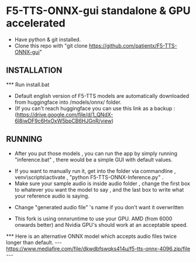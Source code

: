 # F5-TTS-ONNX-gui standalone & GPU accelerated 

- Have python & git installed.
- Clone this repo with "git clone https://github.com/patientx/F5-TTS-ONNX-gui"

## INSTALLATION 
*** Run install.bat
- Default english version of F5-TTS models are automatically downloaded from huggingface into /models/onnx/ folder.
- (If you can't reach huggingface you can use this link as a backup : (https://drive.google.com/file/d/1_QNdX-6l8iwDF9c6HxOxW5bpCB6HJGnR/view)

## RUNNING
* After you put those models , you can run the app by simply running "inference.bat" , there would be a simple GUI with default values.
- If you want to manually run it, get into the folder via commandline , venv\scripts\activate , "python F5-TTS-ONNX-Inference.py" .
- Make sure your sample audio is inside audio folder , change the first box to whatever you want the model to say , and the last box to write what your reference audio is saying.
* Change "generated audio file" 's name if you don't want it overwritten 

* This fork is using onnxruntime to use your GPU. AMD (from 6000 onwards better) and Nvidia GPU's should work at an acceptable speed. 

*** Here is an alternative ONNX model which accepts audio files twice longer than default.
--- https://www.mediafire.com/file/dkwdbfswqks414u/f5-tts-onnx-4096.zip/file ---


  
